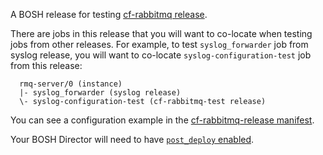 A BOSH release for testing [cf-rabbitmq release](https://github.com/pivotal-cf/cf-rabbitmq-release).

There are jobs in this release that you will want to co-locate when testing
jobs from other releases. For example, to test `syslog_forwarder` job from
syslog release, you will want to co-locate `syslog-configuration-test` job from
this release:

```
  rmq-server/0 (instance)
  |- syslog_forwarder (syslog release)
  \- syslog-configuration-test (cf-rabbitmq-test release)
```

You can see a configuration example in the [cf-rabbitmq-release
manifest](https://github.com/pivotal-cf/cf-rabbitmq-release/blob/master/manifests/cf-rabbitmq.yml).

Your BOSH Director will need to have [`post_deploy` enabled](https://bosh.io/docs/post-deploy.html).

